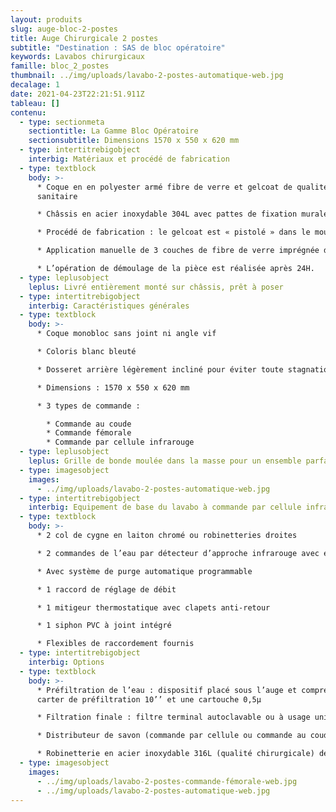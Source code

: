 ```yaml
---
layout: produits
slug: auge-bloc-2-postes
title: Auge Chirurgicale 2 postes
subtitle: "Destination : SAS de bloc opératoire"
keywords: Lavabos chirurgicaux
famille: bloc_2_postes
thumbnail: ../img/uploads/lavabo-2-postes-automatique-web.jpg
decalage: 1
date: 2021-04-23T22:21:51.911Z
tableau: []
contenu:
  - type: sectionmeta
    sectiontitle: La Gamme Bloc Opératoire
    sectionsubtitle: Dimensions 1570 x 550 x 620 mm
  - type: intertitrebigobject
    interbig: Matériaux et procédé de fabrication
  - type: textblock
    body: >-
      * Coque en en polyester armé fibre de verre et gelcoat de qualité
      sanitaire

      * Châssis en acier inoxydable 304L avec pattes de fixation murale

      * Procédé de fabrication : le gelcoat est « pistolé » dans le moule, et non pas appliqué comme une peinture, ce qui garantit une résistance bien plus importante

      * Application manuelle de 3 couches de fibre de verre imprégnée de résine écologique à faible teneur en styrène teintée dans la masse, pour une épaisseur finale de 4 mm

      * L’opération de démoulage de la pièce est réalisée après 24H.
  - type: leplusobject
    leplus: Livré entièrement monté sur châssis, prêt à poser
  - type: intertitrebigobject
    interbig: Caractéristiques générales
  - type: textblock
    body: >-
      * Coque monobloc sans joint ni angle vif

      * Coloris blanc bleuté

      * Dosseret arrière légèrement incliné pour éviter toute stagnation de l’eau

      * Dimensions : 1570 x 550 x 620 mm

      * 3 types de commande :

        * Commande au coude
        * Commande fémorale
        * Commande par cellule infrarouge
  - type: leplusobject
    leplus: Grille de bonde moulée dans la masse pour un ensemble parfaitement monobloc
  - type: imagesobject
    images:
      - ../img/uploads/lavabo-2-postes-automatique-web.jpg
  - type: intertitrebigobject
    interbig: Equipement de base du lavabo à commande par cellule infrarouge
  - type: textblock
    body: >-
      * 2 col de cygne en laiton chromé ou robinetteries droites

      * 2 commandes de l’eau par détecteur d’approche infrarouge avec électrovanne bistable 1/2" 6Vcc

      * Avec système de purge automatique programmable

      * 1 raccord de réglage de débit

      * 1 mitigeur thermostatique avec clapets anti-retour

      * 1 siphon PVC à joint intégré

      * Flexibles de raccordement fournis
  - type: intertitrebigobject
    interbig: Options
  - type: textblock
    body: >-
      * Préfiltration de l’eau : dispositif placé sous l’auge et comprenant un
      carter de préfiltration 10’’ et une cartouche 0,5µ

      * Filtration finale : filtre terminal autoclavable ou à usage unique avec raccord rapide pour adaptation sur le col de cygne

      * Distributeur de savon (commande par cellule ou commande au coude)

      * Robinetterie en acier inoxydable 316L (qualité chirurgicale) déclipsable et autoclavable.
  - type: imagesobject
    images:
      - ../img/uploads/lavabo-2-postes-commande-fémorale-web.jpg
      - ../img/uploads/lavabo-2-postes-automatique-web.jpg
---
```

